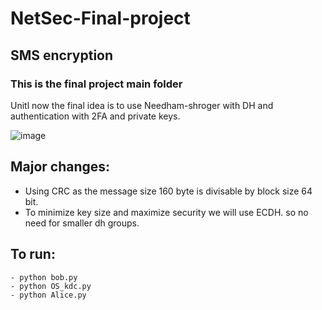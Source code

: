 # NetSec-Final-project
## SMS encryption
### This is the final project main folder
Unitl now the final idea is to use Needham-shroger with DH and authentication with 2FA and private keys.

 ![image](https://user-images.githubusercontent.com/15838537/165922951-1c608164-8915-40ac-a266-d9c922994a81.png)

  


## Major changes:
- Using CRC as the message size 160 byte is divisable by block size 64 bit.
- To minimize key size and maximize security we will use ECDH. so no need for smaller dh groups. 


## To run:
    - python bob.py
    - python OS_kdc.py
    - python Alice.py
